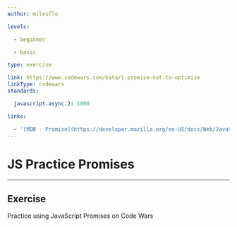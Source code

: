 ```yaml
---
author: milesflo

levels:

  - beginner

  - basic

type: exercise

link: https://www.codewars.com/kata/i-promise-not-to-optimize
linkType: codewars
standards:

  javascript.async.2: 1000

links:

  - '[MDN - Promise](https://developer.mozilla.org/en-US/docs/Web/JavaScript/Reference/Global_Objects/Promise)'
---
```


# JS Practice Promises

---
## Exercise

Practice using JavaScript Promises on Code Wars
